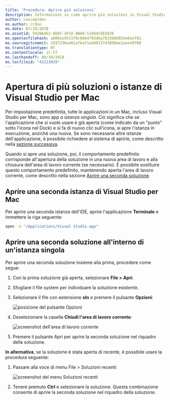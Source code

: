 ```yaml
---
title: 'Procedura: Aprire più soluzioni'
description: Informazioni su come aprire più soluzioni in Visual Studio per Mac e su come aprire più istanze dell'applicazione.
author: conceptdev
ms.author: crdun
ms.date: 07/19/2018
ms.assetid: 592BA4E3-8DEF-4FCD-8BA0-519A4CEEE03E
ms.openlocfilehash: a8001e9511f0c8864792dba783368d03ee6eef81
ms.sourcegitcommit: 2597236a481afbaf1ad4915743898ee1aee49760
ms.translationtype: HT
ms.contentlocale: it-IT
ms.lasthandoff: 08/10/2018
ms.locfileid: "43223939"
---
```

# <a name="opening-multiple-solutions-or-instances-of-visual-studio-for-mac"></a>Apertura di più soluzioni o istanze di Visual Studio per Mac

Per impostazione predefinita, tutte le applicazioni in un Mac, incluso Visual Studio per Mac, sono app _a istanza singola_. Ciò significa che se l'applicazione che si vuole usare è già aperta (come indicato da un "punto" sotto l'icona nel Dock) e si fa di nuovo clic sull'icona, si apre l'istanza in esecuzione, anziché una nuova.  Se sono necessarie altre istanze dell'applicazione, è possibile richiedere al sistema di aprirle, come descritto nella [sezione successiva](#open-a-second-instance-of-visual-studio-for-mac).

Quando si apre una soluzione, poi, il comportamento predefinito corrisponde all'apertura della soluzione in una nuova area di lavoro e alla chiusura dell'area di lavoro corrente (se necessario). È possibile sostituire questo comportamento predefinito, mantenendo aperta l'area di lavoro corrente, come descritto nella sezione [Aprire una seconda soluzione](#open-a-second-solution-inside-a-single-instance).

## <a name="open-a-second-instance-of-visual-studio-for-mac"></a>Aprire una seconda istanza di Visual Studio per Mac

Per aprire una seconda istanza dell'IDE, aprire l'applicazione **Terminale** e immettere la riga seguente:

```bash
open -n "/Applications/Visual Studio.app"
```

## <a name="open-a-second-solution-inside-a-single-instance"></a>Aprire una seconda soluzione all'interno di un'istanza singola

Per aprire una seconda soluzione insieme alla prima, procedere come segue:

1. Con la prima soluzione già aperta, selezionare **File > Apri**.
2. Sfogliare il file system per individuare la soluzione esistente.
3. Selezionare il file con estensione **sln** e premere il pulsante **Opzioni**:
    
    ![posizione del pulsante Opzioni](media/open-multiple-solutions-image3.png)
4. Deselezionare la casella **Chiudi l'area di lavoro corrente**:

    ![screenshot dell'area di lavoro corrente](media/open-multiple-solutions-image1.png)

1. Premere il pulsante Apri per aprire la seconda soluzione nel riquadro della soluzione.

**In alternativa**, se la soluzione è stata aperta di recente, è possibile usare la procedura seguente:

1. Passare alla voce di menu File > Soluzioni recenti:

    ![screenshot del menu Soluzioni recenti](media/open-multiple-solutions-image2.png)

1. Tenere premuto **Ctrl** e selezionare la soluzione. Questa combinazione consente di aprire la seconda soluzione nel riquadro della soluzione.
